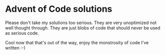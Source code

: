 # Advent of Code solutions

Please don't take my solutions too serious. They are very unoptimized not well thought through. They are just blobs of
code that should never be used as serious code.

Cool now that that's out of the way, enjoy the monstrosity of code I've written :-)
